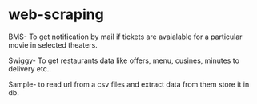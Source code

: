 # web-scraping

BMS-
 To get notification by mail if tickets are avaialable for a particular movie in selected theaters.
 
Swiggy-
  To get restaurants data like offers, menu, cusines, minutes to delivery etc..
  
 Sample- 
  to read url from a csv files and extract data from them store it in db.
